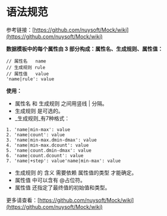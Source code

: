 # 语法规范

参考链接：[https://github.com/nuysoft/Mock/wiki](https://github.com/nuysoft/Mock/wiki)

**数据模板中的每个属性由 3 部分构成：属性名、生成规则、属性值：**

```
// 属性名   name
// 生成规则 rule
// 属性值   value
'name|rule': value
```

**使用：**

* 属性名 和 生成规则 之间用竖线 \| 分隔。
* 生成规则 是可选的。
* _生成规则_有7种格式：

```
1. 'name|min-max': value
2. 'name|count': value
3. 'name|min-max.dmin-dmax': value
4. 'name|min-max.dcount': value
5. 'name|count.dmin-dmax': value
6. 'name|count.dcount': value
7. 'name|+step': value'name|min-max': value
```

* 生成规则 的 含义 需要依赖 属性值的类型 才能确定。
* 属性值 中可以含有 @占位符。
* 属性值 还指定了最终值的初始值和类型。

更多请查看：[https://github.com/nuysoft/Mock/wiki](https://github.com/nuysoft/Mock/wiki)

